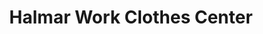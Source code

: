 ---
title: "Halmar Work Clothes Center"
url: /berkeley/halmar-work-clothes-center/
shop: clothes
---